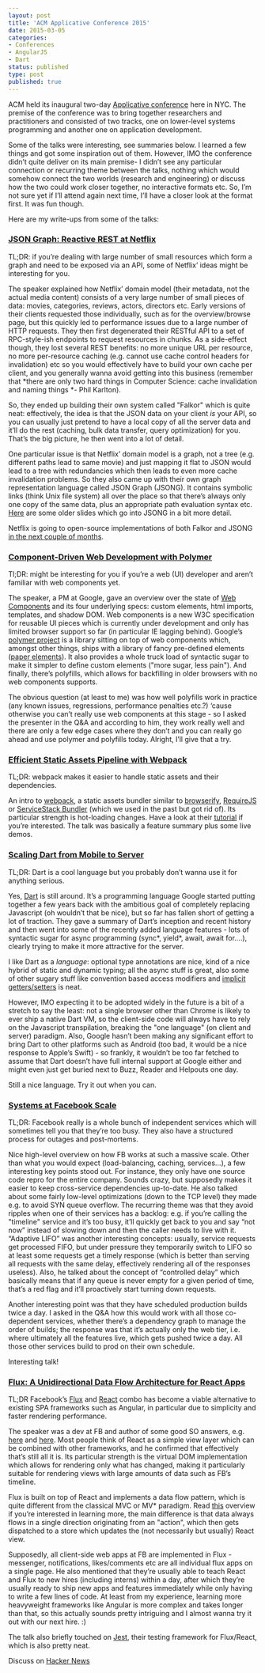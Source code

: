 ```yaml
---
layout: post
title: 'ACM Applicative Conference 2015'
date: 2015-03-05 
categories:
- Conferences
- AngularJS
- Dart
status: published
type: post
published: true
---
```


ACM held its inaugural two-day [Applicative conference](http://applicative.acm.org/) here in NYC. The premise of the conference was to bring together researchers and practitioners and consisted of two tracks, one on lower-level systems programming and another one on application development. <!-- more -->

Some of the talks were interesting, see summaries below. I learned a few things and got some inspiration out of them. However, IMO the conference didn’t quite deliver on its main premise- I didn’t see any particular connection or recurring theme between the talks, nothing which would somehow connect the two worlds (research and engineering) or discuss how the two could work closer together, no interactive formats etc. So, I’m not sure yet if I’ll attend again next time, I’ll have a closer look at the format first. It was fun though.

Here are my write-ups from some of the talks:

### [JSON Graph: Reactive REST at Netflix](http://applicative.acm.org/speaker-JafarHusain.html)

TL;DR: if you’re dealing with large number of small resources which form a graph and need to be exposed via an API, some of Netflix’ ideas might be interesting for you.

The speaker explained how Netflix’ domain model (their metadata, not the actual media content) consists of a very large number of small pieces of data: movies, categories, reviews, actors, directors etc. Early versions of their clients requested those individually, such as for the overview/browse page, but this quickly led to performance issues due to a large number of HTTP requests. They then first degenerated their RESTful API to a set of RPC-style-ish endpoints to request resources in chunks. As a side-effect though, they lost several REST benefits: no more unique URL per resource, no more per-resource caching (e.g. cannot use cache control headers for invalidation) etc so you would effectively have to build your own cache per client, and you generally wanna avoid getting into this business (remember that *there are only two hard things in Computer Science: cache invalidation and naming things *- Phil Karlton). 

So, they ended up building their own system called "Falkor" which is quite neat: effectively, the idea is that the JSON data on your client *is* your API, so you can usually just pretend to have a local copy of all the server data and it’ll do the rest (caching, bulk data transfer, query optimization) for you. That’s the big picture, he then went into a lot of detail.

One particular issue is that Netflix’ domain model is a graph, not a tree (e.g. different paths lead to same movie) and just mapping it flat to JSON would lead to a tree with redundancies which then leads to even more cache invalidation problems. So they also came up with their own graph representation language called JSON Graph (JSONG). It contains symbolic links (think Unix file system) all over the place so that there’s always only one copy of the same data, plus an appropriate path evaluation syntax etc. [Here](http://www.slideshare.net/InfoQ/reactive-rest) are some older slides which go into JSONG in a bit more detail.

Netflix is going to open-source implementations of both Falkor and JSONG [in the next couple of months](https://twitter.com/jhusain/status/572528802741395456).

### [Component-Driven Web Development with Polymer](http://applicative.acm.org/speaker-TaylorSavage.html)

Tl;DR: might be interesting for you if you’re a web (UI) developer and aren’t familiar with web components yet.

The speaker, a PM at Google, gave an overview over the state of [Web Components](http://webcomponents.org/) and its four underlying specs: custom elements, html imports, templates, and shadow DOM. Web components is a new W3C specification for reusable UI pieces which is currently under development and only has limited browser support so far (in particular IE lagging behind). Google’s [polymer project](https://www.polymer-project.org/) is a library sitting on top of web components which, amongst other things, ships with a library of fancy pre-defined elements ([paper elements](https://www.polymer-project.org/components/paper-elements/demo.html#core-toolbar)). It also provides a whole truck load of syntactic sugar to make it simpler to define custom elements ("more sugar, less pain"). And finally, there’s polyfills, which allows for backfilling in older browsers with no web components supports.

The obvious question (at least to me) was how well polyfills work in practice (any known issues, regressions, performance penalties etc.?) ‘cause otherwise you can’t really use web components at this stage - so I asked the presenter in the Q&A and according to him, they work really well and there are only a few edge cases where they don’t and you can really go ahead and use polymer and polyfills today. Alright, I’ll give that a try.

### [Efficient Static Assets Pipeline with Webpack](http://applicative.acm.org/speaker-AlexandrineBoissiere.html)

TL;DR: webpack makes it easier to handle static assets and their dependencies.

An intro to [webpack](http://webpack.github.io/), a static assets bundler similar to [browserify](http://browserify.org/), [RequireJS](http://requirejs.org/) or [ServiceStack Bundler](https://github.com/ServiceStack/Bundler) (which we used in the past but got rid of). Its particular strength is hot-loading changes. Have a look at their [tutorial](http://webpack.github.io/docs/tutorials/getting-started/) if you’re interested. The talk was basically a feature summary plus some live demos.

### [Scaling Dart from Mobile to Server](http://applicative.acm.org/speaker-GroveMoore.html)

TL;DR: Dart is a cool language but you probably don’t wanna use it for anything serious.

Yes, [Dart](https://www.dartlang.org) is still around. It’s a programming language Google started putting together a few years back with the ambitious goal of completely replacing Javascript (oh wouldn’t that be nice), but so far has fallen short of getting a lot of traction. They gave a summary of Dart’s inception and recent history and then went into some of the recently added language features - lots of syntactic sugar for async programming (sync*, yield*, await, await for….), clearly trying to make it more attractive for the server.

I like Dart as a *language*: optional type annotations are nice, kind of a nice hybrid of static and dynamic typing; all the async stuff is great, also some of other sugary stuff like convention based access modifiers and [implicit getters/setters](http://maxhorstmann.net/blog/2013/09/22/plain-old-dart-objects/) is neat. 

However, IMO expecting it to be adopted widely in the future is a bit of a stretch to say the least: not a single browser other than Chrome is likely to ever ship a native Dart VM, so the client-side code will always have to rely on the Javascript transpilation, breaking the "one language" (on client and server) paradigm. Also, Google hasn’t been making any significant effort to bring Dart to other platforms such as Android (too bad, it would be a nice response to Apple’s Swift) - so frankly, it wouldn’t be too far fetched to assume that Dart doesn’t have full internal support at Google either and might even just get buried next to Buzz, Reader and Helpouts one day.

Still a nice language. Try it out when you can.

### [Systems at Facebook Scale](http://applicative.acm.org/speaker-BenMaurer.html)

TL;DR: Facebook really is a whole bunch of independent services which will sometimes tell you that they’re too busy. They also have a structured process for outages and post-mortems.

Nice high-level overview on how FB works at such a massive scale. Other than what you would expect (load-balancing, caching, services…), a few interesting key points stood out. For instance, they only have one source code repro for the entire company. Sounds crazy, but supposedly makes it easier to keep cross-service dependencies up-to-date. He also talked about some fairly low-level optimizations (down to the TCP level) they made e.g. to avoid SYN queue overflow. The recurring theme was that they avoid ripples when one of their services has a backlog: e.g. if you’re calling the "timeline" service and it’s too busy, it’ll quickly get back to you and say “not now” instead of slowing down and then the caller needs to live with it. “Adaptive LIFO” was another interesting concepts: usually, service requests get processed FIFO, but under pressure they temporarily switch to LIFO so at least some requests get a timely response (which is better than serving all requests with the same delay, effectively rendering all of the responses useless). Also, he talked about the concept of “controlled delay” which basically means that if any queue is never empty for a given period of time, that’s a red flag and it’ll proactively start turning down requests.

Another interesting point was that they have scheduled production builds twice a day. I asked in the Q&A how this would work with all those co-dependent services, whether there’s a dependency graph to manage the order of builds; the response was that it’s actually only the web tier, i.e. where ultimately all the features live, which gets pushed twice a day. All those other services build to prod on their own schedule.

Interesting talk!

### [Flux: A Unidirectional Data Flow Architecture for React Apps](http://applicative.acm.org/speaker-BillFisher.html)

TL;DR Facebook’s [Flux](https://facebook.github.io/flux/) and [React](https://facebook.github.io/react/) combo has become a viable alternative to existing SPA frameworks such as Angular, in particular due to simplicity and faster rendering performance.

The speaker was a dev at FB and author of some good SO answers, e.g. [here](http://stackoverflow.com/questions/23591325/in-flux-architecture-how-do-you-manage-store-lifecycle/23597375#23597375) and [here](http://stackoverflow.com/questions/27264487/from-angularjs-to-flux-the-react-way/27267083#27267083). Most people think of React as a simple view layer which can be combined with other frameworks, and he confirmed that effectively that’s still all it is. Its particular strength is the virtual DOM implementation which allows for rendering only what has changed, making it particularly suitable for rendering views with large amounts of data such as FB’s timeline.

Flux is built on top of React and implements a data flow pattern, which is quite different from the classical MVC or MV* paradigm. Read [this](https://facebook.github.io/flux/docs/overview.html#content) overview if you’re interested in learning more, the main difference is that data always flows in a single direction originating from an "action", which then gets dispatched to a store which updates the (not necessarily but usually) React view.

Supposedly, all client-side web apps at FB are implemented in Flux - messenger, notifications, likes/comments etc are all individual flux apps on a single page. He also mentioned that they’re usually able to teach React and Flux to new hires (including interns) within a day, after which they’re usually ready to ship new apps and features immediately while only having to write a few lines of code. At least from my experience, learning more heavyweight frameworks like Angular is more complex and takes longer than that, so this actually sounds pretty intriguing and I almost wanna try it out with our next hire. :)

The talk also briefly touched on [Jest](http://facebook.github.io/flux/docs/testing-flux-applications.html), their testing framework for Flux/React, which is also pretty neat.


Discuss on [Hacker News](https://news.ycombinator.com/user?id=Max_Horstmann)

